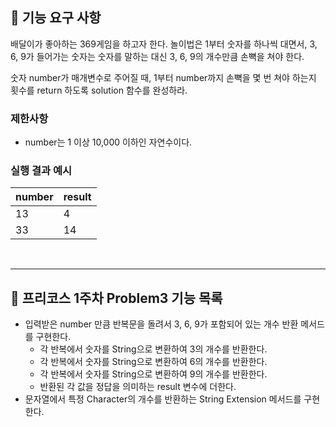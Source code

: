 ## 🚀 기능 요구 사항

배달이가 좋아하는 369게임을 하고자 한다. 놀이법은 1부터 숫자를 하나씩 대면서, 3, 6, 9가 들어가는 숫자는 숫자를 말하는 대신 3, 6, 9의 개수만큼 손뼉을 쳐야 한다.

숫자 number가 매개변수로 주어질 때, 1부터 number까지 손뼉을 몇 번 쳐야 하는지 횟수를 return 하도록 solution 함수를 완성하라.

### 제한사항

- number는 1 이상 10,000 이하인 자연수이다.

### 실행 결과 예시

| number | result |
| --- | --- |
| 13 | 4 |
| 33 | 14 |

<br><hr>

## 🤔 프리코스 1주차 Problem3 기능 목록

* 입력받은 number 만큼 반복문을 돌려서 3, 6, 9가 포함되어 있는 개수 반환 메서드를 구현한다.
  + 각 반복에서 숫자를 String으로 변환하여 3의 개수를 반환한다.
  + 각 반복에서 숫자를 String으로 변환하여 6의 개수를 반환한다.
  + 각 반복에서 숫자를 String으로 변환하여 9의 개수를 반환한다.
  + 반환된 각 값을 정답을 의미하는 result 변수에 더한다.
* 문자열에서 특정 Character의 개수를 반환하는 String Extension 메서드를 구현한다.
